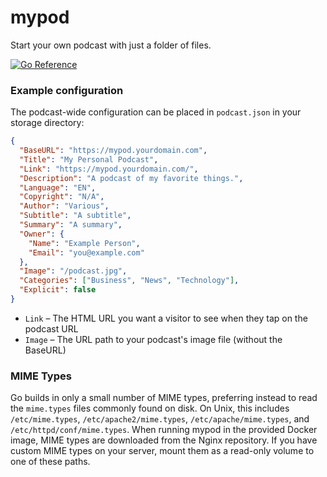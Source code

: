 # mypod

Start your own podcast with just a folder of files.

[![Go Reference](https://pkg.go.dev/badge/github.com/parkr/mypod.svg)](https://pkg.go.dev/github.com/parkr/mypod)

### Example configuration

The podcast-wide configuration can be placed in `podcast.json` in your storage directory:

```json
{
  "BaseURL": "https://mypod.yourdomain.com",
  "Title": "My Personal Podcast",
  "Link": "https://mypod.yourdomain.com/",
  "Description": "A podcast of my favorite things.",
  "Language": "EN",
  "Copyright": "N/A",
  "Author": "Various",
  "Subtitle": "A subtitle",
  "Summary": "A summary",
  "Owner": {
    "Name": "Example Person",
    "Email": "you@example.com"
  },
  "Image": "/podcast.jpg",
  "Categories": ["Business", "News", "Technology"],
  "Explicit": false
}
```

- `Link` – The HTML URL you want a visitor to see when they tap on the podcast URL
- `Image` – The URL path to your podcast's image file (without the BaseURL)

### MIME Types

Go builds in only a small number of MIME types, preferring instead to read the
`mime.types` files commonly found on disk. On Unix, this includes `/etc/mime.types`,
`/etc/apache2/mime.types`, `/etc/apache/mime.types`, and `/etc/httpd/conf/mime.types`.
When running mypod in the provided Docker image, MIME types are downloaded from the Nginx
repository. If you have custom MIME types on your server, mount them as a read-only volume to one of these paths.
